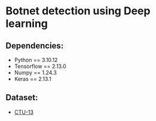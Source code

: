 # Botnet detection using Deep learning

## Dependencies:

- Python == 3.10.12
- Tensorflow == 2.13.0
- Numpy == 1.24.3
- Keras == 2.13.1

## Dataset:
- [CTU-13](https://www.stratosphereips.org/datasets-ctu13)